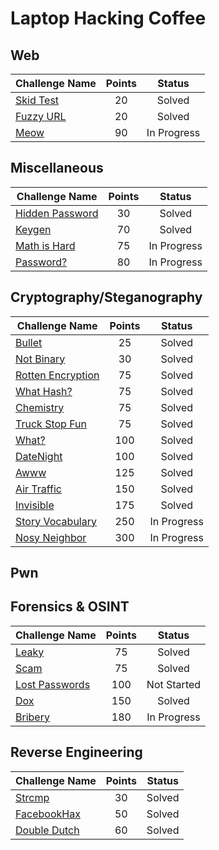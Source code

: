 # Laptop Hacking Coffee

## Web
| Challenge Name               | Points  | Status  |
| -----------------------------|:-------:|:-------:|
| [Skid Test](./Web/SkidTest) | 20 | Solved |
| [Fuzzy URL](./Web/FuzzyURL) | 20 | Solved |
| [Meow](./Web/Meow) | 90 | In Progress |

## Miscellaneous

| Challenge Name               | Points  | Status  |
| -----------------------------|:-------:|:-------:|
| [Hidden Password](./Miscellaneous/HiddenPassword) | 30 | Solved |
| [Keygen](./Miscellaneous/Keygen) | 70 | Solved |
| [Math is Hard](./Miscellaneous/MathIsHard) | 75 | In Progress |
| [Password?](./Miscellaneous/Password) | 80 | In Progress |

## Cryptography/Steganography

| Challenge Name               | Points  | Status  |
| -----------------------------|:-------:|:-------:|
| [Bullet](./CryptographySteganography/Bullet) | 25 | Solved |
| [Not Binary](./CryptographySteganography/NotBinary) | 30 | Solved |
| [Rotten Encryption](./CryptographySteganography/RottenEncryption) | 75 | Solved |
| [What Hash?](./CryptographySteganography/WhatHash) | 75 | Solved |
| [Chemistry](./CryptographySteganography/Chemistry) | 75 | Solved |
| [Truck Stop Fun](./CryptographySteganography/TruckStopFun) | 75 | Solved |
| [What?](./CryptographySteganography/What) | 100 | Solved |
| [DateNight](./CryptographySteganography/DateNight) | 100 | Solved |
| [Awww](./CryptographySteganography/Awww) | 125 | Solved |
| [Air Traffic](./CryptographySteganography/AirTraffic) | 150 | Solved |
| [Invisible](./CryptographySteganography/Invisible) | 175 | Solved |
| [Story Vocabulary](./CryptographySteganography/StoryVocabulary) | 250 | In Progress |
| [Nosy Neighbor](./CryptographySteganography/NosyNeighbor) | 300 | In Progress |

## Pwn

## Forensics & OSINT

| Challenge Name               | Points  | Status  |
| -----------------------------|:-------:|:-------:|
| [Leaky](./ForensicsOSINT/Leaky) | 75 | Solved |
| [Scam](./ForensicsOSINT/Scam) | 75 | Solved |
| [Lost Passwords](./ForensicsOSINT/LostPasswords) | 100 | Not Started |
| [Dox](./ForensicsOSINT/Dox) | 150 | Solved |
| [Bribery](./ForensicsOSINT/Bribery) | 180 | In Progress |

## Reverse Engineering

| Challenge Name               | Points  | Status  |
| -----------------------------|:-------:|:-------:|
| [Strcmp](./ReverseEngineering/Strcmp) | 30 | Solved |
| [FacebookHax](./ReverseEngineering/FacebookHax) | 50 | Solved |
| [Double Dutch](./ReverseEngineering/DoubleDutch) | 60 | Solved |
